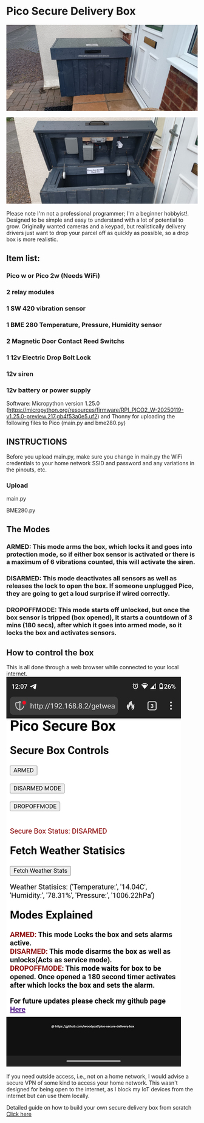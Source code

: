 # Pico Secure Delivery Box
![How to build your own secure delivery box using a raspberry pi pico](Building-box/IMG_20250123_120316757.jpg)

![Box image 2](Building-box/IMG_20250123_120335198.jpg)

Please note I'm not a professional programmer; I'm a beginner hobbyist!. Designed to be simple and easy to understand with a lot of potential to grow. Originally wanted cameras and a keypad, but realistically delivery drivers just want to drop your parcel off as quickly as possible, so a drop box is more realistic.

## Item list:

### Pico w or Pico 2w (Needs WiFi)
### 2 relay modules
### 1 SW 420 vibration sensor
### 1 BME 280 Temperature, Pressure, Humidity sensor
### 2 Magnetic Door Contact Reed Switchs
### 1 12v Electric Drop Bolt Lock
### 12v siren
### 12v battery or power supply

Software: Micropython version 1.25.0 (https://micropython.org/resources/firmware/RPI_PICO2_W-20250119-v1.25.0-preview.217.gb4f53a0e5.uf2) and Thonny for uploading the following files to Pico (main.py and bme280.py)

## INSTRUCTIONS

Before you upload main.py, make sure you change in main.py the WiFi credentials to your home network SSID and password and any variations in the pinouts, etc.

### Upload
main.py

BME280.py

## The Modes

### ARMED: This mode arms the box, which locks it and goes into protection mode, so if either box sensor is activated or there is a maximum of 6 vibrations counted, this will activate the siren.

### DISARMED: This mode deactivates all sensors as well as releases the lock to open the box. If someone unplugged Pico, they are going to get a loud surprise if wired correctly.

### DROPOFFMODE: This mode starts off unlocked, but once the box sensor is tripped (box opened), it starts a countdown of 3 mins (180 secs), after which it goes into armed mode, so it locks the box and activates sensors.

## How to control the box

This is all done through a web browser while connected to your local internet.
![Example](Building-box/phoneshot.png)

If you need outside access, i.e., not on a home network, I would advise a secure VPN of some kind to access your home network. This wasn't designed for being open to the internet, as I block my IoT devices from the internet but can use them locally.

Detailed guide on how to build your own secure delivery box from scratch [Click here](Building-box/README.md)
